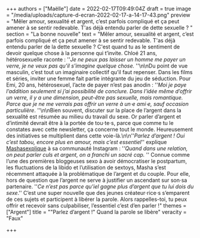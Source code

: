 +++
authors = ["Maëlle"]
date = 2022-02-17T09:49:04Z
draft = true
image = "/media/uploads/capture-d-ecran-2022-02-17-a-14-17-43.png"
preview = "Mêler amour, sexualité et argent, c’est parfois compliqué et ça peut amener à se sentir redevable. T'as déjà entendu parler de dette sexuelle ? "
section = "La bonne nouvelle"
text = "Mêler amour, sexualité et argent, c’est parfois compliqué et ça peut amener à se sentir redevable. T'as déjà entendu parler de la dette sexuelle ? C'est quand tu as le sentiment de devoir quelque chose à la personne qui t’invite. Chloé 21 ans, hétérosexuelle raconte : ''_Je ne peux pas laisser un homme me payer un verre, je ne veux pas qu’il s’imagine quelque chose._ ''\n\nDu point de vue masculin, c’est tout un imaginaire collectif qu’il faut repenser. Dans les films et séries, inviter une femme fait partie intégrante du jeu de séduction. Pour Emi, 20 ans, hétérosexuel, l’acte de payer n’est pas anodin : ''_Moi je paye l’addition seulement si j’ai possibilité de conclure. Dans l’idée même d’offrir un verre, il y a une dimension, peut-être pas sexuelle, mais romantique. Parce que je ne me verrais pas offrir un verre à un⋅e ami⋅e, sauf occasion particulière_. ''\n\nBien souvent, discuter sur la place de l’argent dans la sexualité est résumée au milieu du travail du sexe. Or parler d’argent et d’intimité devrait être à la portée de tou⋅te⋅s, parce que comme tu le constates avec cette newsletter, ça concerne tout le monde. Heureusement des initiatives se multiplient dans cette voie-là.\n\n''_Parlez d’argent ! Oui c’est tabou, encore plus en amour, mais c’est essentiel_'' explique [Mashasexplique](https://www.instagram.com/mashasexplique/) à sa communauté Instagram : '_'Quand dans une relation, on peut parler culs et argent, on a franchi un sacré cap._ '' Connue comme l’une des premières bloggeuses sexo à avoir démocratiser le postpartum, les fluctuations de la libido et l’utilisation de sextoys, Masha s’est récemment attaquée à la problématique de l’argent et du couple. Pour elle, hors de question que l’argent ne serve à justifier un ascendant sur son⋅sa partenaire. ''_Ce n’est pas parce qu’iel gagne plus d’argent que tu lui dois du sexe_.'' C’est une super nouvelle que des jeunes créateur⋅rice⋅s s’emparent de ces sujets et participent à libérer la parole. Alors rappelles-toi, tu peux offrir et recevoir sans culpabiliser, l’essentiel c’est d’en parler !"
themes = ["Argent"]
title = "\"Parlez d’argent !\" Quand la parole se libère"
veracity = "Faux"

+++
